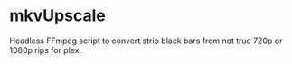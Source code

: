 # mkvUpscale
Headless FFmpeg script to convert strip black bars from not true 720p or 1080p rips for plex.
